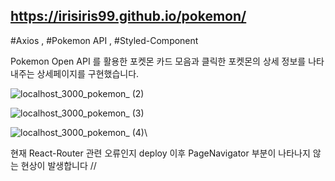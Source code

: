 ## https://irisiris99.github.io/pokemon/


#Axios , #Pokemon API , #Styled-Component

Pokemon Open API 를 활용한 포켓몬 카드 모음과 클릭한 포켓몬의 상세 정보를 나타내주는 상세페이지를 구현했습니다.


![localhost_3000_pokemon_ (2)](https://user-images.githubusercontent.com/92557062/183394142-56ae7786-df28-4cdb-a739-ee3908da4281.png)


![localhost_3000_pokemon_ (3)](https://user-images.githubusercontent.com/92557062/183394004-029df5d2-f69c-4191-9f6b-608b818fb87e.png)


![localhost_3000_pokemon_ (4)](https://user-images.githubusercontent.com/92557062/183394163-21b4b0ab-8cc0-4712-b3fd-748fb7fa0760.png)\\


현재 React-Router 관련 오류인지 deploy 이후 PageNavigator 부분이 나타나지 않는 현상이 발생합니다 //
